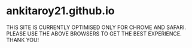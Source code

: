 # ankitaroy21.github.io


THIS SITE IS CURRENTLY OPTIMISED ONLY FOR CHROME AND SAFARI. 
PLEASE USE THE ABOVE BROWSERS TO GET THE BEST EXPERIENCE.
THANK YOU!
